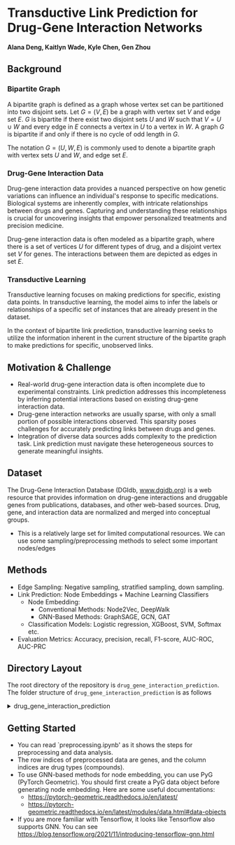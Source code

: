 # Transductive Link Prediction for Drug-Gene Interaction Networks

**Alana Deng, Kaitlyn Wade, Kyle Chen, Gen Zhou**

## Background
### Bipartite Graph
A bipartite graph is defined as a graph whose vertex set can be partitioned into two disjoint sets. Let $G = (V, E)$ be a graph with vertex set $V$ and edge set $E$. $G$ is bipartite if there exist two disjoint sets $U$ and $W$ such that $V = U \cup W$ and every edge in $E$ connects a vertex in $U$ to a vertex in $W$. A graph $G$ is bipartite if and only if there is no cycle of odd length in $G$.

The notation $G = (U, W, E)$ is commonly used to denote a bipartite graph with vertex sets $U$ and $W$, and edge set $E$.

### Drug-Gene Interaction Data
Drug-gene interaction data provides a nuanced perspective on how genetic variations can influence an individual's response to specific medications. Biological systems are inherently complex, with intricate relationships between drugs and genes. Capturing and understanding these relationships is crucial for uncovering insights that empower personalized treatments and precision medicine.

Drug-gene interaction data is often modeled as a bipartite graph, where there is a set of vertices $U$ for different types of drug, and a disjoint vertex set $V$ for genes. The interactions between them are depicted as edges in set $E$.

### Transductive Learning
Transductive learning focuses on making predictions for specific, existing data points. In transductive learning, the model aims to infer the labels or relationships of a specific set of instances that are already present in the dataset.

In the context of bipartite link prediction, transductive learning seeks to utilize the information inherent in the current structure of the bipartite graph to make predictions for specific, unobserved links.

## Motivation & Challenge
- Real-world drug-gene interaction data is often incomplete due to experimental constraints. Link prediction addresses this incompleteness by inferring potential interactions based on existing drug-gene interaction data.
- Drug-gene interaction networks are usually sparse, with only a small portion of possible interactions observed. This sparsity poses challenges for accurately predicting links between drugs and genes.
- Integration of diverse data sources adds complexity to the prediction task. Link prediction must navigate these heterogeneous sources to generate meaningful insights.

## Dataset
The Drug-Gene Interaction Database (DGIdb, www.dgidb.org) is a web resource that provides information on drug-gene interactions and druggable genes from publications, databases, and other web-based sources. Drug, gene, and interaction data are normalized and merged into conceptual groups.
- This is a relatively large set for limited computational resources. We can use some sampling/preprocessing methods to select some important nodes/edges

## Methods
- Edge Sampling: Negative sampling, stratified sampling, down sampling.
- Link Prediction: Node Embeddings + Machine Learning Classifiers
    - Node Embedding:
        - Conventional Methods: Node2Vec, DeepWalk
        - GNN-Based Methods: GraphSAGE, GCN, GAT
    - Classification Models: Logistic regression, XGBoost, SVM, Softmax etc.
- Evaluation Metrics: Accuracy, precision, recall, F1-score, AUC-ROC, AUC-PRC

## Directory Layout

The root directory of the repository is `drug_gene_interaction_prediction`. The folder structure of `drug_gene_interaction_prediction` is as follows

<details><summary>drug_gene_interaction_prediction</summary>
	
    drug_gene_interaction_prediction/
    │
    ├── README.md
    │
    ├── data
    │   ├── interactions.tsv #Raw drug-gene interaction data without any preprocessing
    │   ├── preprocessed_34_10.tsv #preprocessed interaction matrix (cutoff values: gene 34, drug 10)
    │   └── preprocessed_42_10.tsv #preprocessed interaction matrix (cutoff values: gene 42, drug 10)
    │
    ├── code
    │   ├── preprocessing.ipynb #data preprocessing, analysis, and visualization
    │   ├── graph_prep.py #some functions to prepare graph for training
    │   └── pipeline_test.ipynb #test file, the node-embedding -> train-test-split -> classification pipeline
    │
    └── res # directory to store results
        
      
</details>


## Getting Started

- You can read `preprocessing.ipynb' as it shows the steps for preprocessing and data analysis.
- The row indices of preprocessed data are genes, and the column indices are drug types (compounds).
- To use GNN-based methods for node embedding, you can use PyG (PyTorch Geometric). You should first create a PyG data object before generating node embedding. Here are some useful documentations:
  - https://pytorch-geometric.readthedocs.io/en/latest/
  - https://pytorch-geometric.readthedocs.io/en/latest/modules/data.html#data-objects
- If you are more familiar with Tensorflow, it looks like Tensorflow also supports GNN. You can see https://blog.tensorflow.org/2021/11/introducing-tensorflow-gnn.html
